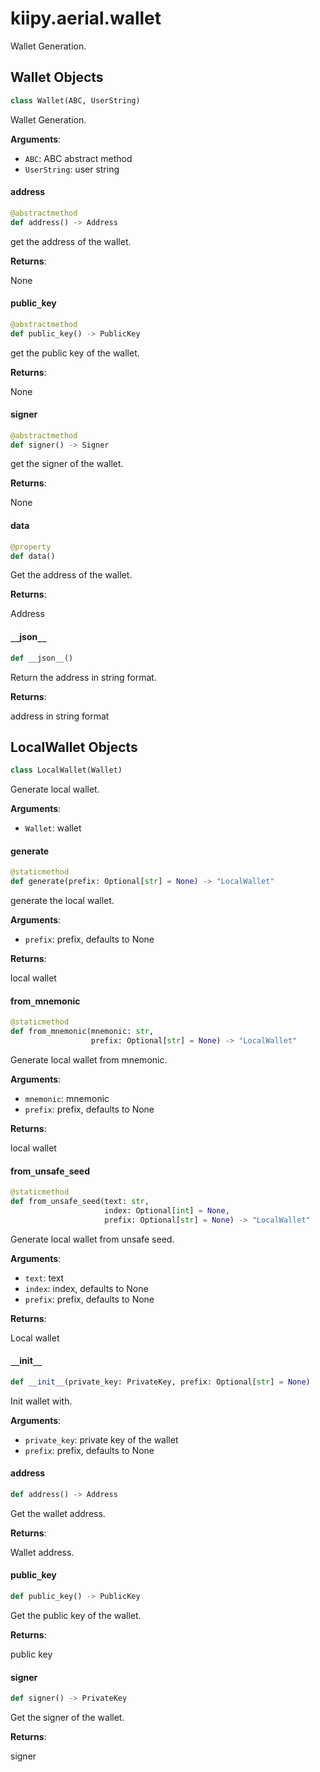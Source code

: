 <a id="kiipy.aerial.wallet"></a>

# kiipy.aerial.wallet

Wallet Generation.

<a id="kiipy.aerial.wallet.Wallet"></a>

## Wallet Objects

```python
class Wallet(ABC, UserString)
```

Wallet Generation.

**Arguments**:

- `ABC`: ABC abstract method
- `UserString`: user string

<a id="kiipy.aerial.wallet.Wallet.address"></a>

#### address

```python
@abstractmethod
def address() -> Address
```

get the address of the wallet.

**Returns**:

None

<a id="kiipy.aerial.wallet.Wallet.public_key"></a>

#### public`_`key

```python
@abstractmethod
def public_key() -> PublicKey
```

get the public key of the wallet.

**Returns**:

None

<a id="kiipy.aerial.wallet.Wallet.signer"></a>

#### signer

```python
@abstractmethod
def signer() -> Signer
```

get the signer of the wallet.

**Returns**:

None

<a id="kiipy.aerial.wallet.Wallet.data"></a>

#### data

```python
@property
def data()
```

Get the address of the wallet.

**Returns**:

Address

<a id="kiipy.aerial.wallet.Wallet.__json__"></a>

#### `__`json`__`

```python
def __json__()
```

Return the address in string format.

**Returns**:

address in string format

<a id="kiipy.aerial.wallet.LocalWallet"></a>

## LocalWallet Objects

```python
class LocalWallet(Wallet)
```

Generate local wallet.

**Arguments**:

- `Wallet`: wallet

<a id="kiipy.aerial.wallet.LocalWallet.generate"></a>

#### generate

```python
@staticmethod
def generate(prefix: Optional[str] = None) -> "LocalWallet"
```

generate the local wallet.

**Arguments**:

- `prefix`: prefix, defaults to None

**Returns**:

local wallet

<a id="kiipy.aerial.wallet.LocalWallet.from_mnemonic"></a>

#### from`_`mnemonic

```python
@staticmethod
def from_mnemonic(mnemonic: str,
                  prefix: Optional[str] = None) -> "LocalWallet"
```

Generate local wallet from mnemonic.

**Arguments**:

- `mnemonic`: mnemonic
- `prefix`: prefix, defaults to None

**Returns**:

local wallet

<a id="kiipy.aerial.wallet.LocalWallet.from_unsafe_seed"></a>

#### from`_`unsafe`_`seed

```python
@staticmethod
def from_unsafe_seed(text: str,
                     index: Optional[int] = None,
                     prefix: Optional[str] = None) -> "LocalWallet"
```

Generate local wallet from unsafe seed.

**Arguments**:

- `text`: text
- `index`: index, defaults to None
- `prefix`: prefix, defaults to None

**Returns**:

Local wallet

<a id="kiipy.aerial.wallet.LocalWallet.__init__"></a>

#### `__`init`__`

```python
def __init__(private_key: PrivateKey, prefix: Optional[str] = None)
```

Init wallet with.

**Arguments**:

- `private_key`: private key of the wallet
- `prefix`: prefix, defaults to None

<a id="kiipy.aerial.wallet.LocalWallet.address"></a>

#### address

```python
def address() -> Address
```

Get the wallet address.

**Returns**:

Wallet address.

<a id="kiipy.aerial.wallet.LocalWallet.public_key"></a>

#### public`_`key

```python
def public_key() -> PublicKey
```

Get the public key of the wallet.

**Returns**:

public key

<a id="kiipy.aerial.wallet.LocalWallet.signer"></a>

#### signer

```python
def signer() -> PrivateKey
```

Get  the signer of the wallet.

**Returns**:

signer

